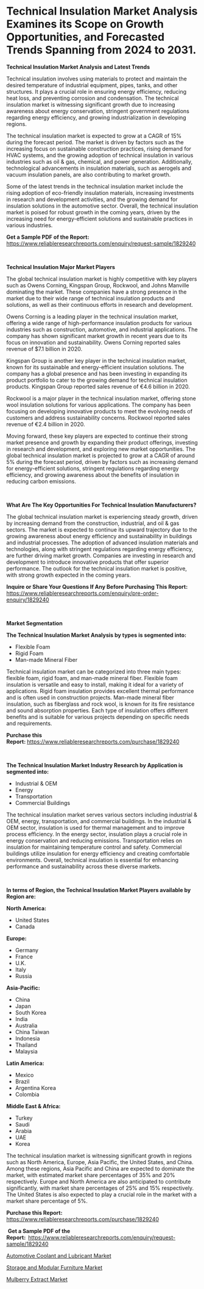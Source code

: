 <p><h1>Technical Insulation Market Analysis Examines its Scope on Growth Opportunities, and Forecasted Trends Spanning from 2024 to 2031.</h1></p><p><strong>Technical Insulation Market Analysis and Latest Trends</strong></p>
<p><p>Technical insulation involves using materials to protect and maintain the desired temperature of industrial equipment, pipes, tanks, and other structures. It plays a crucial role in ensuring energy efficiency, reducing heat loss, and preventing corrosion and condensation. The technical insulation market is witnessing significant growth due to increasing awareness about energy conservation, stringent government regulations regarding energy efficiency, and growing industrialization in developing regions.</p><p>The technical insulation market is expected to grow at a CAGR of 15% during the forecast period. The market is driven by factors such as the increasing focus on sustainable construction practices, rising demand for HVAC systems, and the growing adoption of technical insulation in various industries such as oil & gas, chemical, and power generation. Additionally, technological advancements in insulation materials, such as aerogels and vacuum insulation panels, are also contributing to market growth.</p><p>Some of the latest trends in the technical insulation market include the rising adoption of eco-friendly insulation materials, increasing investments in research and development activities, and the growing demand for insulation solutions in the automotive sector. Overall, the technical insulation market is poised for robust growth in the coming years, driven by the increasing need for energy-efficient solutions and sustainable practices in various industries.</p></p>
<p><strong>Get a Sample PDF of the Report:&nbsp;</strong> <a href="https://www.reliableresearchreports.com/enquiry/request-sample/1829240">https://www.reliableresearchreports.com/enquiry/request-sample/1829240</a></p>
<p>&nbsp;</p>
<p><strong>Technical Insulation Major Market Players</strong></p>
<p><p>The global technical insulation market is highly competitive with key players such as Owens Corning, Kingspan Group, Rockwool, and Johns Manville dominating the market. These companies have a strong presence in the market due to their wide range of technical insulation products and solutions, as well as their continuous efforts in research and development.</p><p>Owens Corning is a leading player in the technical insulation market, offering a wide range of high-performance insulation products for various industries such as construction, automotive, and industrial applications. The company has shown significant market growth in recent years due to its focus on innovation and sustainability. Owens Corning reported sales revenue of $7.1 billion in 2020.</p><p>Kingspan Group is another key player in the technical insulation market, known for its sustainable and energy-efficient insulation solutions. The company has a global presence and has been investing in expanding its product portfolio to cater to the growing demand for technical insulation products. Kingspan Group reported sales revenue of €4.6 billion in 2020.</p><p>Rockwool is a major player in the technical insulation market, offering stone wool insulation solutions for various applications. The company has been focusing on developing innovative products to meet the evolving needs of customers and address sustainability concerns. Rockwool reported sales revenue of €2.4 billion in 2020.</p><p>Moving forward, these key players are expected to continue their strong market presence and growth by expanding their product offerings, investing in research and development, and exploring new market opportunities. The global technical insulation market is projected to grow at a CAGR of around 5% during the forecast period, driven by factors such as increasing demand for energy-efficient solutions, stringent regulations regarding energy efficiency, and growing awareness about the benefits of insulation in reducing carbon emissions.</p></p>
<p>&nbsp;</p>
<p><strong>What Are The Key Opportunities For Technical Insulation Manufacturers?</strong></p>
<p><p>The global technical insulation market is experiencing steady growth, driven by increasing demand from the construction, industrial, and oil & gas sectors. The market is expected to continue its upward trajectory due to the growing awareness about energy efficiency and sustainability in buildings and industrial processes. The adoption of advanced insulation materials and technologies, along with stringent regulations regarding energy efficiency, are further driving market growth. Companies are investing in research and development to introduce innovative products that offer superior performance. The outlook for the technical insulation market is positive, with strong growth expected in the coming years.</p></p>
<p><strong>Inquire or Share Your Questions If Any Before Purchasing This Report:</strong> <a href="https://www.reliableresearchreports.com/enquiry/pre-order-enquiry/1829240">https://www.reliableresearchreports.com/enquiry/pre-order-enquiry/1829240</a></p>
<p>&nbsp;</p>
<p><strong>Market Segmentation</strong></p>
<p><strong>The Technical Insulation Market Analysis by types is segmented into:</strong></p>
<p><ul><li>Flexible Foam</li><li>Rigid Foam</li><li>Man-made Mineral Fiber</li></ul></p>
<p><p>Technical insulation market can be categorized into three main types: flexible foam, rigid foam, and man-made mineral fiber. Flexible foam insulation is versatile and easy to install, making it ideal for a variety of applications. Rigid foam insulation provides excellent thermal performance and is often used in construction projects. Man-made mineral fiber insulation, such as fiberglass and rock wool, is known for its fire resistance and sound absorption properties. Each type of insulation offers different benefits and is suitable for various projects depending on specific needs and requirements.</p></p>
<p><strong>Purchase this Report:&nbsp;</strong><a href="https://www.reliableresearchreports.com/purchase/1829240">https://www.reliableresearchreports.com/purchase/1829240</a></p>
<p>&nbsp;</p>
<p><strong>The Technical Insulation Market Industry Research by Application is segmented into:</strong></p>
<p><ul><li>Industrial & OEM</li><li>Energy</li><li>Transportation</li><li>Commercial Buildings</li></ul></p>
<p><p>The technical insulation market serves various sectors including industrial & OEM, energy, transportation, and commercial buildings. In the industrial & OEM sector, insulation is used for thermal management and to improve process efficiency. In the energy sector, insulation plays a crucial role in energy conservation and reducing emissions. Transportation relies on insulation for maintaining temperature control and safety. Commercial buildings utilize insulation for energy efficiency and creating comfortable environments. Overall, technical insulation is essential for enhancing performance and sustainability across these diverse markets.</p></p>
<p>&nbsp;</p>
<p><strong>In terms of Region, the Technical Insulation Market Players available by Region are:</strong></p>
<p>
    <p> <strong> North America: </strong>
        <ul>
            <li>United States</li>
            <li>Canada</li>
        </ul>
        </p> 
    <p> <strong> Europe: </strong>
        <ul>
            <li>Germany</li>
            <li>France</li>
            <li>U.K.</li>
            <li>Italy</li>
            <li>Russia</li>
        </ul>
        </p> 
    <p> <strong> Asia-Pacific: </strong>
        <ul>
            <li>China</li>
            <li>Japan</li>
            <li>South Korea</li>
            <li>India</li>
            <li>Australia</li>
            <li>China Taiwan</li>
            <li>Indonesia</li>
            <li>Thailand</li>
            <li>Malaysia</li>
        </ul>
        </p> 
    <p> <strong> Latin America: </strong>
        <ul>
            <li>Mexico</li>
            <li>Brazil</li>
            <li>Argentina Korea</li>
            <li>Colombia</li>
        </ul>
        </p> 
    <p> <strong> Middle East & Africa: </strong>
        <ul>
            <li>Turkey</li>
            <li>Saudi</li>
            <li>Arabia</li>
            <li>UAE</li>
            <li>Korea</li>
        </ul>
    </p>
    </p>
<p><p>The technical insulation market is witnessing significant growth in regions such as North America, Europe, Asia Pacific, the United States, and China. Among these regions, Asia Pacific and China are expected to dominate the market, with estimated market share percentages of 35% and 20% respectively. Europe and North America are also anticipated to contribute significantly, with market share percentages of 25% and 15% respectively. The United States is also expected to play a crucial role in the market with a market share percentage of 5%.</p></p>
<p><strong>Purchase this Report: </strong><a href="https://www.reliableresearchreports.com/purchase/1829240">https://www.reliableresearchreports.com/purchase/1829240</a></p>
<p>&nbsp;<strong>Get a Sample PDF of the Report:&nbsp;&nbsp;</strong><a href="https://www.reliableresearchreports.com/enquiry/request-sample/1829240">https://www.reliableresearchreports.com/enquiry/request-sample/1829240</a></p>
<p><strong></strong></p>
<p><p><a href="https://view.publitas.com/reportprime-1/automotive-coolant-and-lubricant-market-centers-on-aspects-such-as-market-growth-market-share-market-opportunity-and-projected-forecasts-spanning-from-2023-to-2030/">Automotive Coolant and Lubricant Market</a></p><p><a href="https://view.publitas.com/reportprime-1/storage-and-modular-furniture-market-insights-market-players-and-forecast-till-2030/">Storage and Modular Furniture Market</a></p><p><a href="https://github.com/RichRobinson5/Market-Research-Report-List-4/blob/main/mulberry-extract-market.md">Mulberry Extract Market</a></p></p>